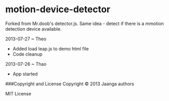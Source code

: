 motion-device-detector
======================

Forked from Mr.doob's detector.js. Same idea - detect if there is a mmotion detection device available.

2013-07-27 ~ Theo
* Added load leap.js to demo html file
* Code cleanup

2013-07-26 ~ Thao
* App started


###Copyright and License
Copyright &copy; 2013 Jaanga authors

MIT License
